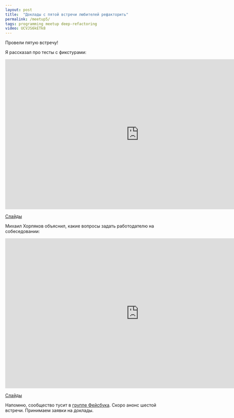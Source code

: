 ```yaml
---
layout: post
title:  "Доклады с пятой встречи любителей рефакторить"
permalink: /meetup5/
tags: programming meetup deep-refactoring
video: UCVJS6kETk8
---
```


Провели пятую встречу!

Я рассказал про тесты с фикстурами:

<iframe width="854" height="480" src="https://www.youtube.com/embed/UCVJS6kETk8"
frameborder="0" allowfullscreen></iframe>

[Слайды](http://www.slideshare.net/IvanGrishaev/ss-61568503)

Михаил Хорпяков объяснил, какие вопросы задать работодателю на собеседовании:

<iframe width="854" height="480" src="https://www.youtube.com/embed/DXtZqjGsDXQ"
frameborder="0" allowfullscreen></iframe>

[Слайды](http://www.slideshare.net/IvanGrishaev/10-61570408)

Напомню, сообщество тусит в [группе Фейсбука][facebook-group]. Скоро анонс
шестой встречи. Принимаем заявки на доклады.

[facebook-group]: https://www.facebook.com/groups/deeprefactoring/
